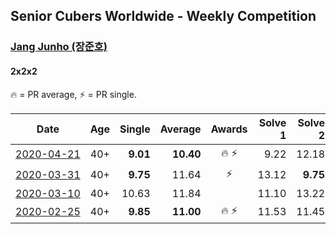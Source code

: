 ## Senior Cubers Worldwide - Weekly Competition
### [Jang Junho (장준호)](../jang_junho.md)
#### 2x2x2

🔥 = PR average, ⚡ = PR single.

| Date | Age | Single | Average | Awards | Solve 1 | Solve 2 | Solve 3 | Solve 4 | Solve 5 | Video |
| :--: | :--: | --: | --: | :--: | --: | --: | --: | --: | --: | :-- |
| [<span style="white-space: nowrap">2020-04-21</span>](../../results/222/2020-04-21.md) | 40+ | **9.01** | **10.40** | 🔥 ⚡ | 9.22 | 12.18 | 10.66 | **9.01** | 11.32 | [Link](https://www.facebook.com/events/880278499062375/permalink/884489028641322/) |
| [<span style="white-space: nowrap">2020-03-31</span>](../../results/222/2020-03-31.md) | 40+ | **9.75** | 11.64 | ⚡ | 13.12 | **9.75** | 11.05 | 12.52 | 11.34 | [Link](https://www.facebook.com/events/637372103486119/permalink/637410080148988/) |
| [<span style="white-space: nowrap">2020-03-10</span>](../../results/222/2020-03-10.md) | 40+ | 10.63 | 11.84 |  | 11.10 | 13.22 | 11.21 | 22.39 | 10.63 | [Link](https://www.facebook.com/events/654143022005686/permalink/658259054927416/) |
| [<span style="white-space: nowrap">2020-02-25</span>](../../results/222/2020-02-25.md) | 40+ | **9.85** | **11.00** | 🔥 ⚡ | 11.53 | 11.45 | 24.31 | 10.03 | **9.85** | [Link](https://www.facebook.com/events/2972213492840148/permalink/2986047558123408/) |


<!-- Global site tag (gtag.js) - Google Analytics -->
<script async src="https://www.googletagmanager.com/gtag/js?id=UA-86348435-3"></script>
<script>window.dataLayer = window.dataLayer || []; function gtag() {dataLayer.push(arguments);} gtag('js', new Date()); gtag('config', 'UA-86348435-3');</script>
